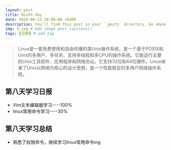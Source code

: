 ```yaml
---
layout: post
title: Ninth day
date: 2019-08-23 20:00:00 +0300
description: You’ll find this post in your `_posts` directory. Go ahead and edit it and re-build the site to see your changes. # Add post description (optional)
img: 9.jpg # Add image post (optional)
tags: [日报] # add tag
---
```


>Linux是一套免费使用和自由传播的类Unix操作系统，是一个基于POSIX和Unix的多用户、多任务、支持多线程和多CPU的操作系统。它能运行主要的Unix工具软件、应用程序和网络协议。它支持32位和64位硬件。Linux继承了Unix以网络为核心的设计思想，是一个性能稳定的多用户网络操作系统。

## 第八天学习日报

* Vim文本编辑器学习----100%
* linux常用命令学习----30%

## 第八天学习总结

* 熟悉了权限命令，继续学习linux常用命令ing
